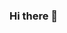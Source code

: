 ### Hi there 👋

<!--
**akazad1235/akazad1235** is a ✨ _special_ ✨ repository because its `README.md` (this file) appears on your GitHub profile.

Here are some ideas to get you started:

- 🔭 I’m currently working on ... Web Development
- 🌱 I’m currently learning ... Fullstack Web Development
- 👯 I’m looking to collaborate on ... Programming Hero
- 🤔 I’m looking for help with ... Awesome 
- 💬 Ask me about ... Web development like React js, Laravel, Mysql, MongoDB etc
- 📫 How to reach me: ... Email
- 😄 Pronouns: ...
- ⚡ Fun fact: ...
-->
